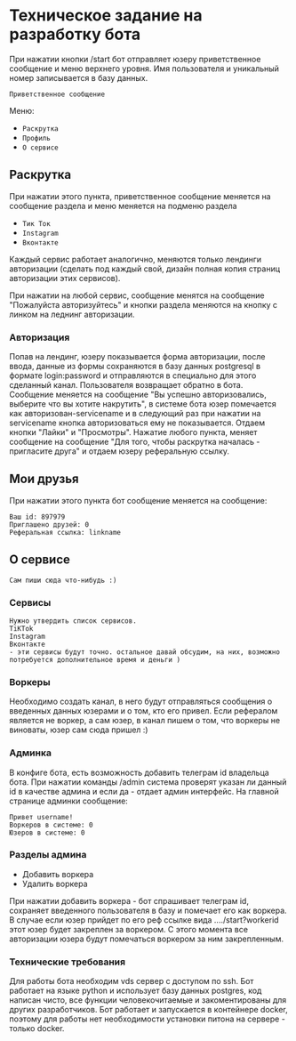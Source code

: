 # Техническое задание на разработку бота

При нажатии кнопки /start бот отправляет юзеру приветственное сообщение и меню верхнего уровня.
Имя пользователя и уникальный номер записывается в базу данных. 
```
Приветственное сообщение
```

Меню:
- `Раскрутка`  
- `Профиль` 
- `О сервисе`

## Раскрутка
При нажатии этого пункта, приветственное сообщение меняется на сообщение раздела и меню меняется на подменю раздела
- `Тик Ток`
- `Instagram`
- `Вконтакте`

Каждый сервис работает аналогично, меняются только лендинги авторизации (сделать под каждый свой, дизайн 
полная копия страниц авторизации этих сервисов). 

При нажатии на любой сервис, сообщение менятся на сообщение "Пожалуйста авторизуйтесь" и кнопки раздела меняются на кнопку с линком на леднинг авторизации.

### Авторизация
Попав на лендинг, юзеру показывается форма авторизации, после ввода, данные из формы сохраняются в базу данных postgresql в формате login:password и отправляются в специально для этого сделанный канал. Пользователя возвращает обратно в бота. Сообщение меняется на сообщение "Вы успешно авторизовались, выберите что вы хотите накрутить", в системе бота юзер помечается как авторизован-servicename и в следующий раз при нажатии на servicename кнопка авторизоваться ему не показывается.
Отдаем кнопки "Лайки" и "Просмотры". Нажатие любого пункта, меняет сообщение на сообщение "Для того, чтобы раскрутка началась - пригласите друга" и отдаем юзеру реферальную ссылку. 

## Мои друзья
При нажатии этого пункта бот сообщение меняется на сообщение:
```
Ваш id: 897979 
Приглашено друзей: 0
Реферальная ссылка: linkname
```

## О сервисе
```
Сам пиши сюда что-нибудь :)
```
 
### Сервисы
```
Нужно утвердить список сервисов.
TiKTok
Instagram
Вконтакте 
- эти сервисы будут точно. остальное давай обсудим, на них, возможно потребуется дополнительное время и деньги )
``` 

### Воркеры
Необходимо создать канал, в него будут отправляться сообщения о введенных данных юзерами и о том, кто его привел. Если рефералом является не воркер, а сам юзер, в канал пишем о том, что воркеры не виноваты, юзер сам сюда пришел :)

### Админка
В конфиге бота, есть возможность добавить телеграм id владельца бота. При нажатии команды /admin система проверят указан ли данный id в качестве админа и если да - отдает админ интерфейс. 
На главной странице админки сообщение:

```
Привет username!
Воркеров в системе: 0 
Юзеров в системе: 0
```

### Разделы админа
- Добавить воркера
- Удалить воркера

При нажатии добавить воркера - бот спрашивает телеграм id, сохраняет введенного пользователя в базу и помечает его как воркера. В случае если юзер прийдет по его реф ссылке вида ..../start?workerid этот юзер будет закреплен за воркером. С этого момента все авторизации юзера будут помечаться воркером за ним закрепленным.

### Технические требования
Для работы бота необходим vds сервер с доступом по ssh.
Бот работает на языке python и использует базу данных postgres, код написан чисто, все функции человекочитаемые и закоментированы для других разработчиков. Бот работает и запускается в контейнере docker, поэтому для работы нет необходимости установки питона на сервере - только docker.



















































































